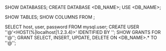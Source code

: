 SHOW DATABASES;
CREATE DATABASE <DB_NAME>;
USE <DB_NAME>;

SHOW TABLES;
SHOW COLUMNS FROM <TABLE>;

SELECT host, user, password FROM mysql.user;
CREATE USER '<USERNAME>'@'<HOST(%|localhost|1.2.3.4)>' IDENTIFIED BY '<PASSWORD>';
SHOW GRANTS FOR '<USERNAME>'@'<HOST>';
GRANT SELECT, INSERT, UPDATE, DELETE ON <DB_NAME>.* TO '<USERNAME>'@'<HOST>';
